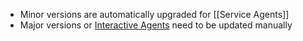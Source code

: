 - Minor versions are automatically upgraded for [[Service Agents]]
- Major versions or [Interactive Agents](Interactive%20Agents) need to be updated manually